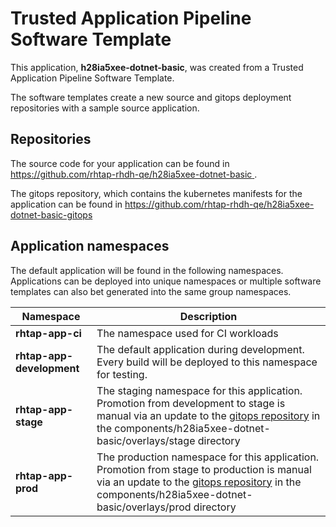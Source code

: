 # Trusted Application Pipeline Software Template

This application, **h28ia5xee-dotnet-basic**, was created from a Trusted Application Pipeline Software Template.

The software templates create a new source and gitops deployment repositories with a sample source application. 

## Repositories

The source code for your application can be found in [https://github.com/rhtap-rhdh-qe/h28ia5xee-dotnet-basic ](https://github.com/rhtap-rhdh-qe/h28ia5xee-dotnet-basic ).
 
The gitops repository, which contains the kubernetes manifests for the application can be found in 
[https://github.com/rhtap-rhdh-qe/h28ia5xee-dotnet-basic-gitops ](https://github.com/rhtap-rhdh-qe/h28ia5xee-dotnet-basic-gitops ) 

## Application namespaces 

The default application will be found in the following namespaces. Applications can be deployed into unique namespaces or multiple software templates can also bet generated into the same group namespaces.  

|  Namespace   |  Description   |  
| -------- | -------- |
| **rhtap-app-ci** | The namespace used for CI workloads |
| **rhtap-app-development** | The default application during development. Every build will be deployed to this namespace for testing. |
| **rhtap-app-stage** | The staging namespace for this application. Promotion from development to stage is manual via an update to the [gitops repository](https://github.com/rhtap-rhdh-qe/h28ia5xee-dotnet-basic-gitops ) in the components/h28ia5xee-dotnet-basic/overlays/stage directory |
| **rhtap-app-prod** | The production namespace for this application. Promotion from stage to production is manual via an update to the [gitops repository](https://github.com/rhtap-rhdh-qe/h28ia5xee-dotnet-basic-gitops ) in the components/h28ia5xee-dotnet-basic/overlays/prod directory |